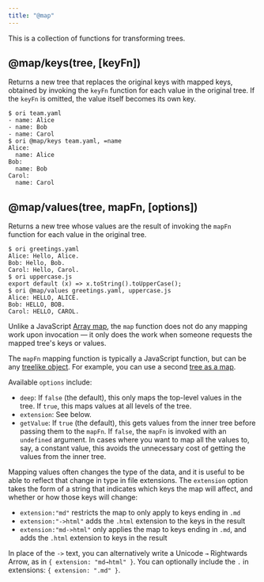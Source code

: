 ```yaml
---
title: "@map"
---
```


This is a collection of functions for transforming trees.

<a name="keys"></a>

## @map/keys(tree, [keyFn])

Returns a new tree that replaces the original keys with mapped keys, obtained by invoking the `keyFn` function for each value in the original tree. If the `keyFn` is omitted, the value itself becomes its own key.

```console assert: true, path: files
$ ori team.yaml
- name: Alice
- name: Bob
- name: Carol
$ ori @map/keys team.yaml, =name
Alice:
  name: Alice
Bob:
  name: Bob
Carol:
  name: Carol
```

<a name="values"></a>

## @map/values(tree, mapFn, [options])

Returns a new tree whose values are the result of invoking the `mapFn` function for each value in the original tree.

```console assert: true, path: files
$ ori greetings.yaml
Alice: Hello, Alice.
Bob: Hello, Bob.
Carol: Hello, Carol.
$ ori uppercase.js
export default (x) => x.toString().toUpperCase();
$ ori @map/values greetings.yaml, uppercase.js
Alice: HELLO, ALICE.
Bob: HELLO, BOB.
Carol: HELLO, CAROL.
```

Unlike a JavaScript [Array map](https://developer.mozilla.org/en-US/docs/Web/JavaScript/Reference/Global_Objects/Array/map), the `map` function does not do any mapping work upon invocation — it only does the work when someone requests the mapped tree's keys or values.

The `mapFn` mapping function is typically a JavaScript function, but can be any [treelike object](/core/treelike.html). For example, you can use a second [tree as a map](/cli/intro.html#use-a-tree-as-a-map).

Available `options` include:

- `deep`: If `false` (the default), this only maps the top-level values in the tree. If `true`, this maps values at all levels of the tree.
- `extension`: See below.
- `getValue`: If `true` (the default), this gets values from the inner tree before passing them to the `mapFn`. If `false`, the `mapFn` is invoked with an `undefined` argument. In cases where you want to map all the values to, say, a constant value, this avoids the unnecessary cost of getting the values from the inner tree.

Mapping values often changes the type of the data, and it is useful to be able to reflect that change in type in file extensions. The `extension` option takes the form of a string that indicates which keys the map will affect, and whether or how those keys will change:

- `extension:"md"` restricts the map to only apply to keys ending in `.md`
- `extension:"->html"` adds the `.html` extension to the keys in the result
- `extension:"md->html"` only applies the map to keys ending in `.md`, and adds the `.html` extension to keys in the result

In place of the `->` text, you can alternatively write a Unicode `→` Rightwards Arrow, as in `{ extension: "md→html" }`. You can optionally include the `.` in extensions: `{ extension: ".md" }`.
